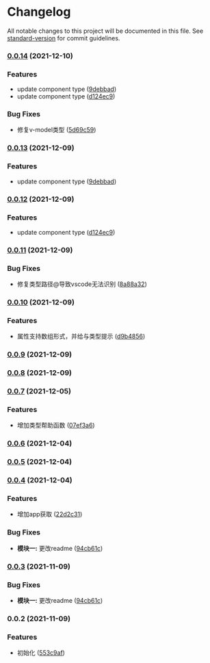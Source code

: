 # Changelog

All notable changes to this project will be documented in this file. See [standard-version](https://github.com/conventional-changelog/standard-version) for commit guidelines.

### [0.0.14](https://github.com/agileago/vue3-oop/compare/v0.0.12...v0.0.14) (2021-12-10)


### Features

* update component type ([9debbad](https://github.com/agileago/vue3-oop/commit/9debbad2525291badddfc97669e07af794c04128))
* update component type ([d124ec9](https://github.com/agileago/vue3-oop/commit/d124ec9c90590cc09e7b245b69895eeb6dd5d9df))


### Bug Fixes

* 修复v-model类型 ([5d69c59](https://github.com/agileago/vue3-oop/commit/5d69c592fb158d881d48b26e1f1dd3b15fbe3f14))

### [0.0.13](https://github.com/agileago/vue3-oop/compare/v0.0.12...v0.0.13) (2021-12-09)


### Features

* update component type ([9debbad](https://github.com/agileago/vue3-oop/commit/9debbad2525291badddfc97669e07af794c04128))

### [0.0.12](https://github.com/agileago/vue3-oop/compare/v0.0.11...v0.0.12) (2021-12-09)


### Features

* update component type ([d124ec9](https://github.com/agileago/vue3-oop/commit/d124ec9c90590cc09e7b245b69895eeb6dd5d9df))

### [0.0.11](https://github.com/agileago/vue3-oop/compare/v0.0.10...v0.0.11) (2021-12-09)


### Bug Fixes

* 修复类型路径@导致vscode无法识别 ([8a88a32](https://github.com/agileago/vue3-oop/commit/8a88a3206913a0728d406c457056dad2a6ccc80d))

### [0.0.10](https://github.com/agileago/vue3-oop/compare/v0.0.9...v0.0.10) (2021-12-09)


### Features

* 属性支持数组形式，并给与类型提示 ([d9b4856](https://github.com/agileago/vue3-oop/commit/d9b4856031b72c364904f48a545faf1be00d010c))

### [0.0.9](https://github.com/agileago/vue3-oop/compare/v0.0.8...v0.0.9) (2021-12-09)

### [0.0.8](https://github.com/agileago/vue3-oop/compare/v0.0.7...v0.0.8) (2021-12-09)

### [0.0.7](https://github.com/agileago/vue3-oop/compare/v0.0.6...v0.0.7) (2021-12-05)


### Features

* 增加类型帮助函数 ([07ef3a6](https://github.com/agileago/vue3-oop/commit/07ef3a606fcb91cce32655fe27f818aaa37796ef))

### [0.0.6](https://github.com/agileago/vue3-oop/compare/v0.0.5...v0.0.6) (2021-12-04)

### [0.0.5](https://github.com/agileago/vue3-oop/compare/v0.0.4...v0.0.5) (2021-12-04)

### [0.0.4](https://github.com/agileago/vue3-oop/compare/v0.0.3...v0.0.4) (2021-12-04)


### Features

* 增加app获取 ([22d2c31](https://github.com/agileago/vue3-oop/commit/22d2c31e5a1e3fc87c8a8d8627933dff3512e50d))


### Bug Fixes

* **模块一:** 更改readme ([94cb61c](https://github.com/agileago/vue3-oop/commit/94cb61c685f1b567f407104a9c6921cbf151b897))

### [0.0.3](https://github.com/agileago/vue3-oop/compare/v0.0.2...v0.0.3) (2021-11-09)


### Bug Fixes

* **模块一:** 更改readme ([94cb61c](https://github.com/agileago/vue3-oop/commit/94cb61c685f1b567f407104a9c6921cbf151b897))

### 0.0.2 (2021-11-09)


### Features

* 初始化 ([553c9af](https://github.com/agileago/vue3-oop/commit/553c9af87443170387ae04852cfee4891e2db2ab))
